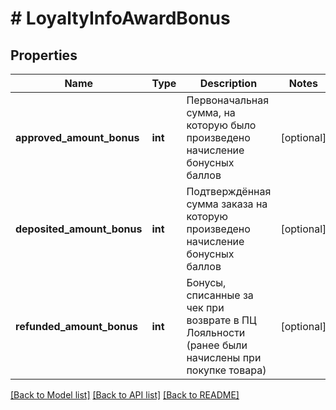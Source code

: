 # # LoyaltyInfoAwardBonus

## Properties

Name | Type | Description | Notes
------------ | ------------- | ------------- | -------------
**approved_amount_bonus** | **int** | Первоначальная сумма, на которую было произведено начисление бонусных баллов | [optional]
**deposited_amount_bonus** | **int** | Подтверждённая сумма заказа на которую произведено начисление бонусных баллов | [optional]
**refunded_amount_bonus** | **int** | Бонусы, списанные за чек при возврате в ПЦ Лояльности (ранее были начислены при покупке товара) | [optional]

[[Back to Model list]](../../README.md#models) [[Back to API list]](../../README.md#endpoints) [[Back to README]](../../README.md)
